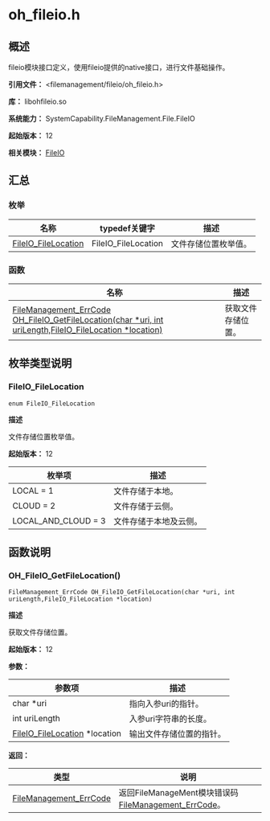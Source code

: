 # oh_fileio.h

## 概述

fileio模块接口定义，使用fileio提供的native接口，进行文件基础操作。

**引用文件：** <filemanagement/fileio/oh_fileio.h>

**库：** libohfileio.so

**系统能力：** SystemCapability.FileManagement.File.FileIO

**起始版本：** 12

**相关模块：** [FileIO](capi-fileio.md)

## 汇总

### 枚举

| 名称 | typedef关键字 | 描述 |
| -- | -- | -- |
| [FileIO_FileLocation](#fileio_filelocation) | FileIO_FileLocation | 文件存储位置枚举值。 |

### 函数

| 名称 | 描述 |
| -- | -- |
| [FileManagement_ErrCode OH_FileIO_GetFileLocation(char *uri, int uriLength,FileIO_FileLocation *location)](#oh_fileio_getfilelocation) | 获取文件存储位置。 |

## 枚举类型说明

### FileIO_FileLocation

```
enum FileIO_FileLocation
```

**描述**

文件存储位置枚举值。

**起始版本：** 12

| 枚举项 | 描述 |
| -- | -- |
| LOCAL = 1 | 文件存储于本地。 |
| CLOUD = 2 | 文件存储于云侧。 |
| LOCAL_AND_CLOUD = 3 | 文件存储于本地及云侧。 |


## 函数说明

### OH_FileIO_GetFileLocation()

```
FileManagement_ErrCode OH_FileIO_GetFileLocation(char *uri, int uriLength,FileIO_FileLocation *location)
```

**描述**

获取文件存储位置。

**起始版本：** 12


**参数：**

| 参数项 | 描述 |
| -- | -- |
| char *uri | 指向入参uri的指针。 |
| int uriLength | 入参uri字符串的长度。 |
| [FileIO_FileLocation](capi-oh-fileio-h.md#fileio_filelocation) *location | 输出文件存储位置的指针。 |

**返回：**

| 类型 | 说明 |
| -- | -- |
| [FileManagement_ErrCode](capi-error-code-h.md#filemanagement_errcode) | 返回FileManageMent模块错误码[FileManagement_ErrCode](capi-error-code-h.md#filemanagement_errcode)。 |


